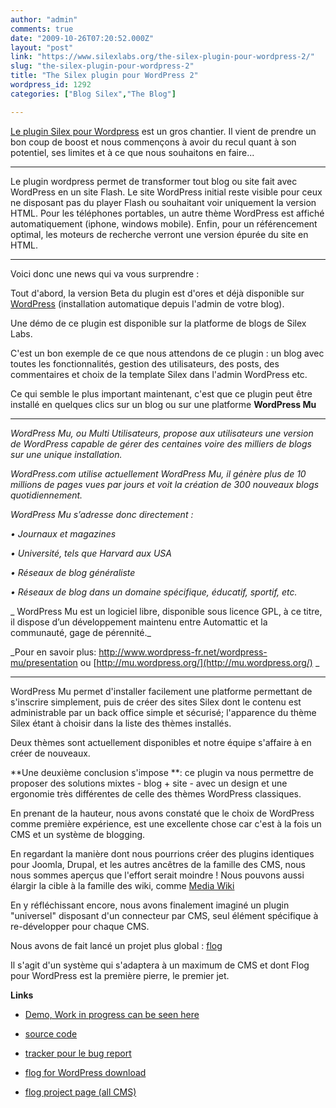 ```yaml
---
author: "admin"
comments: true
date: "2009-10-26T07:20:52.000Z"
layout: "post"
link: "https://www.silexlabs.org/the-silex-plugin-pour-wordpress-2/"
slug: "the-silex-plugin-pour-wordpress-2"
title: "The Silex plugin pour WordPress 2"
wordpress_id: 1292
categories: ["Blog Silex","The Blog"]

---
```

[Le plugin Silex pour Wordpress](http://wordpress.org/extend/plugins/flog/) est un gros chantier. Il vient de prendre un bon coup de boost et nous commençons à avoir du recul quant à son potentiel, ses limites et à ce que nous souhaitons en faire...


*************



Le plugin wordpress permet de transformer tout blog ou site fait avec WordPress en un site Flash. Le site WordPress initial reste visible pour ceux ne disposant pas du player Flash ou souhaitant voir uniquement la version HTML. Pour les téléphones portables, un autre thème WordPress est affiché automatiquement (iphone, windows mobile). Enfin, pour un référencement optimal, les moteurs de recherche verront une version épurée du site en HTML.


*************



Voici donc une news qui va vous surprendre :


<!-- more -->




Tout d'abord, la version Beta du plugin est d'ores et déjà disponible sur [WordPress](http://wordpress.org/extend/plugins/flog/) (installation automatique depuis l'admin de votre blog).




Une démo de ce plugin est disponible sur la platforme de blogs de Silex Labs.




C'est un bon exemple de ce que nous attendons de ce plugin : un blog avec toutes les fonctionnalités, gestion des utilisateurs, des posts, des commentaires et choix de la template Silex dans l'admin WordPress etc.




Ce qui semble le plus important maintenant, c'est que ce plugin peut être installé en quelques clics sur un blog ou sur une platforme **WordPress Mu**





*************




_WordPress Mu, ou Multi Utilisateurs, propose aux utilisateurs une version de WordPress capable de gérer des centaines voire des milliers de blogs sur une unique installation._




_WordPress.com utilise actuellement WordPress Mu, il génère plus de 10 millions de pages vues par jours et voit la création de 300 nouveaux blogs quotidiennement._




_WordPress Mu s’adresse donc directement :_




_• Journaux et magazines_




_• Université, tels que Harvard aux USA_




_• Réseaux de blog généraliste_




_• Réseaux de blog dans un domaine spécifique, éducatif, sportif, etc._




_
WordPress Mu est un logiciel libre, disponible sous licence GPL, à ce titre, il dispose d’un développement maintenu entre Automattic et la communauté, gage de pérennité._




_Pour en savoir plus: http://www.wordpress-fr.net/wordpress-mu/presentation ou [http://mu.wordpress.org/](http://mu.wordpress.org/)
_


*************


WordPress Mu permet d'installer facilement une platforme permettant de s'inscrire simplement, puis de créer des sites Silex dont le contenu est administrable par un back office simple et sécurisé; l'apparence du thème Silex étant à choisir dans la liste des thèmes installés.



Deux thèmes sont actuellement disponibles et notre équipe s'affaire à en créer de nouveaux.

**Une deuxième conclusion s'impose **: ce plugin va nous permettre de proposer des solutions mixtes - blog + site - avec un design et une ergonomie très différentes de celle des thèmes WordPress classiques.


En prenant de la hauteur, nous avons constaté que le choix de WordPress comme première expérience, est une excellente chose car c'est à la fois un CMS et un système de blogging.




En regardant la manière dont nous pourrions créer des plugins identiques pour Joomla, Drupal, et les autres ancêtres de la famille des CMS, nous nous sommes aperçus que l'effort serait moindre ! Nous pouvons aussi élargir la cible à la famille des wiki, comme [Media Wiki](http://www.mediawiki.org/wiki/MediaWiki/fr)



En y réfléchissant encore, nous avons finalement imaginé un plugin "universel" disposant d'un connecteur par CMS, seul élément spécifique à re-développer pour chaque CMS.

Nous avons de fait lancé un projet plus global : [flog](http://sourceforge.net/projects/flog/)

Il s'agit d'un système qui s'adaptera à un maximum de CMS et dont Flog pour WordPress est la première pierre, le premier jet.

**Links**







  * [Demo, Work in progress can be seen here](http://projects.silexlabs.com/wpplugintest/)


  * [source code](http://plugins.svn.wordpress.org/flog/trunk/)


  * [tracker pour le bug report](http://sourceforge.net/tracker/?group_id=169844&atid=851974)


  * [flog for WordPress download](http://wordpress.org/extend/plugins/flog/)


  * [flog project page (all CMS)](http://sourceforge.net/projects/flog/)





